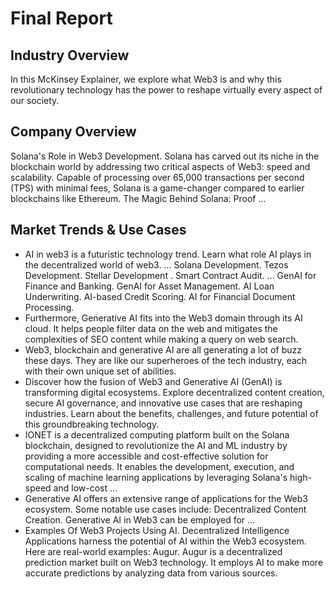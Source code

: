 # Final Report

## Industry Overview
In this McKinsey Explainer, we explore what Web3 is and why this revolutionary technology has the power to reshape virtually every aspect of our society.

## Company Overview
Solana's Role in Web3 Development. Solana has carved out its niche in the blockchain world by addressing two critical aspects of Web3: speed and scalability. Capable of processing over 65,000 transactions per second (TPS) with minimal fees, Solana is a game-changer compared to earlier blockchains like Ethereum. The Magic Behind Solana: Proof ...

## Market Trends & Use Cases
- AI in web3 is a futuristic technology trend. Learn what role AI plays in the decentralized world of web3. ... Solana Development. Tezos Development. Stellar Development . Smart Contract Audit. ... GenAI for Finance and Banking. GenAI for Asset Management. AI Loan Underwriting. AI-based Credit Scoring. AI for Financial Document Processing.
- Furthermore, Generative AI fits into the Web3 domain through its AI cloud. It helps people filter data on the web and mitigates the complexities of SEO content while making a query on web search.
- Web3, blockchain and generative AI are all generating a lot of buzz these days. They are like our superheroes of the tech industry, each with their own unique set of abilities.
- Discover how the fusion of Web3 and Generative AI (GenAI) is transforming digital ecosystems. Explore decentralized content creation, secure AI governance, and innovative use cases that are reshaping industries. Learn about the benefits, challenges, and future potential of this groundbreaking technology.
- IONET is a decentralized computing platform built on the Solana blockchain, designed to revolutionize the AI and ML industry by providing a more accessible and cost-effective solution for computational needs. It enables the development, execution, and scaling of machine learning applications by leveraging Solana's high-speed and low-cost ...
- Generative AI offers an extensive range of applications for the Web3 ecosystem. Some notable use cases include: Decentralized Content Creation. Generative AI in Web3 can be employed for ...
- Examples Of Web3 Projects Using AI. Decentralized Intelligence Applications harness the potential of AI within the Web3 ecosystem. Here are real-world examples: Augur. Augur is a decentralized prediction market built on Web3 technology. It employs AI to make more accurate predictions by analyzing data from various sources.
